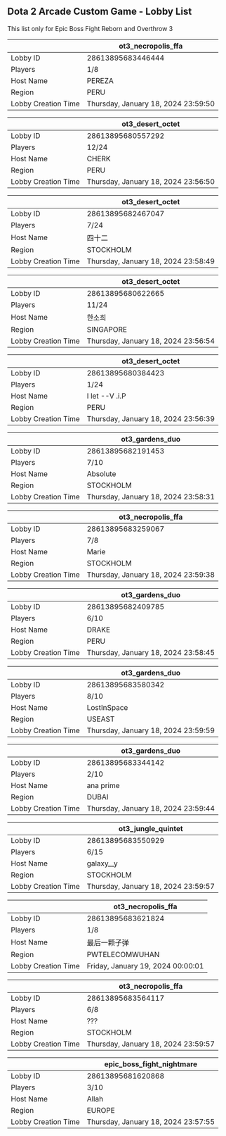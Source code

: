 ## Dota 2 Arcade Custom Game - Lobby List

This list only for Epic Boss Fight Reborn and Overthrow 3

|  | ot3_necropolis_ffa |
| ------ | ------ |
| Lobby ID | 28613895683446444 |
| Players | 1/8 |
| Host Name | PEREZA |
| Region | PERU |
| Lobby Creation Time | Thursday, January 18, 2024 23:59:50 |


|  | ot3_desert_octet |
| ------ | ------ |
| Lobby ID | 28613895680557292 |
| Players | 12/24 |
| Host Name | CHERK |
| Region | PERU |
| Lobby Creation Time | Thursday, January 18, 2024 23:56:50 |


|  | ot3_desert_octet |
| ------ | ------ |
| Lobby ID | 28613895682467047 |
| Players | 7/24 |
| Host Name | 四十二 |
| Region | STOCKHOLM |
| Lobby Creation Time | Thursday, January 18, 2024 23:58:49 |


|  | ot3_desert_octet |
| ------ | ------ |
| Lobby ID | 28613895680622665 |
| Players | 11/24 |
| Host Name | 한소희 |
| Region | SINGAPORE |
| Lobby Creation Time | Thursday, January 18, 2024 23:56:54 |


|  | ot3_desert_octet |
| ------ | ------ |
| Lobby ID | 28613895680384423 |
| Players | 1/24 |
| Host Name | I let --V .i.P |
| Region | PERU |
| Lobby Creation Time | Thursday, January 18, 2024 23:56:39 |


|  | ot3_gardens_duo |
| ------ | ------ |
| Lobby ID | 28613895682191453 |
| Players | 7/10 |
| Host Name | Absolute |
| Region | STOCKHOLM |
| Lobby Creation Time | Thursday, January 18, 2024 23:58:31 |


|  | ot3_necropolis_ffa |
| ------ | ------ |
| Lobby ID | 28613895683259067 |
| Players | 7/8 |
| Host Name | Marie |
| Region | STOCKHOLM |
| Lobby Creation Time | Thursday, January 18, 2024 23:59:38 |


|  | ot3_gardens_duo |
| ------ | ------ |
| Lobby ID | 28613895682409785 |
| Players | 6/10 |
| Host Name | DRAKE |
| Region | PERU |
| Lobby Creation Time | Thursday, January 18, 2024 23:58:45 |


|  | ot3_gardens_duo |
| ------ | ------ |
| Lobby ID | 28613895683580342 |
| Players | 8/10 |
| Host Name | LostInSpace |
| Region | USEAST |
| Lobby Creation Time | Thursday, January 18, 2024 23:59:59 |


|  | ot3_gardens_duo |
| ------ | ------ |
| Lobby ID | 28613895683344142 |
| Players | 2/10 |
| Host Name | ana prime |
| Region | DUBAI |
| Lobby Creation Time | Thursday, January 18, 2024 23:59:44 |


|  | ot3_jungle_quintet |
| ------ | ------ |
| Lobby ID | 28613895683550929 |
| Players | 6/15 |
| Host Name | galaxy__y |
| Region | STOCKHOLM |
| Lobby Creation Time | Thursday, January 18, 2024 23:59:57 |


|  | ot3_necropolis_ffa |
| ------ | ------ |
| Lobby ID | 28613895683621824 |
| Players | 1/8 |
| Host Name | 最后一颗子弹 |
| Region | PWTELECOMWUHAN |
| Lobby Creation Time | Friday, January 19, 2024 00:00:01 |


|  | ot3_necropolis_ffa |
| ------ | ------ |
| Lobby ID | 28613895683564117 |
| Players | 6/8 |
| Host Name | ??? |
| Region | STOCKHOLM |
| Lobby Creation Time | Thursday, January 18, 2024 23:59:57 |


|  | epic_boss_fight_nightmare |
| ------ | ------ |
| Lobby ID | 28613895681620868 |
| Players | 3/10 |
| Host Name | Allah |
| Region | EUROPE |
| Lobby Creation Time | Thursday, January 18, 2024 23:57:55 |


